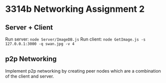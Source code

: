 # 3314b Networking Assignment 2

## Server + Client


Run server: `node Server/ImageDB.js`
Run client: `node GetImage.js -s 127.0.0.1:3000 -q swan.jpg -v 4`

## p2p Networking

Implement p2p networking by creating peer nodes
which are a combination of the client and server.